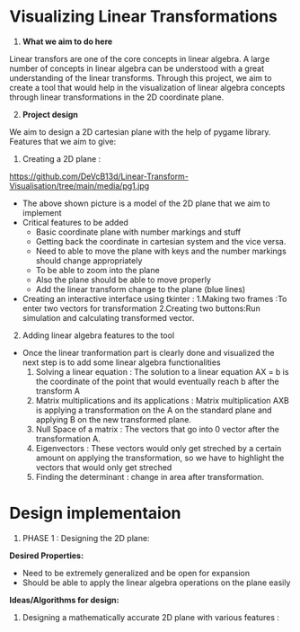 # Visualizing Linear Transformations

1. **What we aim to do here**

Linear transfors are one of the core concepts in linear algebra. A large number of concepts in linear algebra can be understood with a great understanding of the linear transforms. Through this project, we aim to create a tool that would help in the visualization of linear algebra concepts through linear transformations in the 2D coordinate plane.

2. **Project design**

We aim to design a 2D cartesian plane with the help of pygame library. Features that we aim to give:

1. Creating a 2D plane :

<https://github.com/DeVcB13d/Linear-Transform-Visualisation/tree/main/media/pg1.jpg>


* The above shown picture is a model of the 2D plane that we aim to implement
* Critical features to be added
  * Basic coordinate plane with number markings and stuff
  * Getting back the coordinate in cartesian system and the vice versa.
  * Need to able to move the plane with keys and the number markings should change appropriately
  * To be able to zoom into the plane
  * Also the plane should be able to move properly
  * Add the linear transform change to the plane (blue lines)
* Creating an interactive interface using tkinter :
  1.Making two frames :To enter two vectors for transformation
   2.Creating two buttons:Run simulation and calculating transformed vector.
  

2. Adding linear algebra features to the tool

* Once the linear tranformation part is clearly done and visualized the next step is to add some linear algebra functionalities
    1. Solving a linear equation : The solution to a linear equation AX = b is the coordinate of the point that would eventually reach b after the transform A
    2. Matrix multiplications and its applications : Matrix multiplication AXB is applying a transformation on the A on the standard plane and applying B on the new transformed plane.
    3. Null Space of a matrix : The vectors that go into 0 vector after the transformation A.
    4. Eigenvectors : These vectors would only get streched by a certain amount on applying the transformation, so we have to highlight the vectors that would only get streched
    5. Finding the determinant : change in area after transformation.

# **Design implementaion**

1. PHASE 1 : Designing the 2D plane:

**Desired Properties:**

* Need to be extremely generalized and be open for expansion
* Should be able to apply the linear algebra operations on the plane easily

**Ideas/Algorithms for design:**

1. Designing a mathematically accurate 2D plane with various features : 
